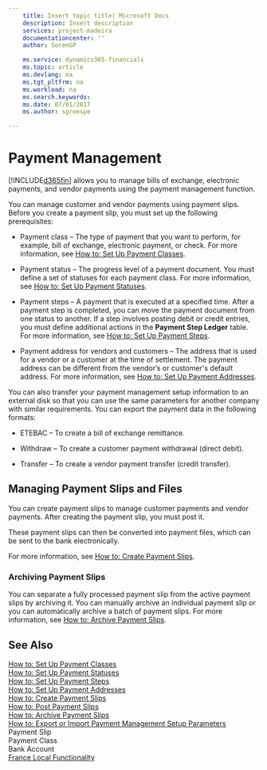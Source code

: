 ```yaml
---
    title: Insert topic title| Microsoft Docs
    description: Insert description
    services: project-madeira
    documentationcenter: ''
    author: SorenGP

    ms.service: dynamics365-financials
    ms.topic: article
    ms.devlang: na
    ms.tgt_pltfrm: na
    ms.workload: na
    ms.search.keywords:
    ms.date: 07/01/2017
    ms.author: sgroespe

---
```

# Payment Management
[!INCLUDE[d365fin](../../includes/d365fin_md.md)] allows you to manage bills of exchange, electronic payments, and vendor payments using the payment management function.  
  
 You can manage customer and vendor payments using payment slips. Before you create a payment slip, you must set up the following prerequisites:  
  
-   Payment class – The type of payment that you want to perform, for example, bill of exchange, electronic payment, or check. For more information, see [How to: Set Up Payment Classes](how-to-set-up-payment-classes.md).  
  
-   Payment status – The progress level of a payment document. You must define a set of statuses for each payment class. For more information, see [How to: Set Up Payment Statuses](how-to-set-up-payment-statuses.md).  
  
-   Payment steps – A payment that is executed at a specified time. After a payment step is completed, you can move the payment document from one status to another. If a step involves posting debit or credit entries, you must define additional actions in the **Payment Step Ledger** table. For more information, see [How to: Set Up Payment Steps](how-to-set-up-payment-steps.md).  
  
-   Payment address for vendors and customers – The address that is used for a vendor or a customer at the time of settlement. The payment address can be different from the vendor’s or customer's default address. For more information, see [How to: Set Up Payment Addresses](how-to-set-up-payment-addresses.md).  
  
 You can also transfer your payment management setup information to an external disk so that you can use the same parameters for another company with similar requirements. You can export the payment data in the following formats:  
  
-   ETEBAC – To create a bill of exchange remittance.  
  
-   Withdraw – To create a customer payment withdrawal (direct debit).  
  
-   Transfer – To create a vendor payment transfer (credit transfer).  
  
## Managing Payment Slips and Files  
 You can create payment slips to manage customer payments and vendor payments. After creating the payment slip, you must post it.  
  
 These payment slips can then be converted into payment files, which can be sent to the bank electronically.  
  
 For more information, see [How to: Create Payment Slips](how-to-create-payment-slips.md).  
  
### Archiving Payment Slips  
 You can separate a fully processed payment slip from the active payment slips by archiving it. You can manually archive an individual payment slip or you can automatically archive a batch of payment slips. For more information, see [How to: Archive Payment Slips](how-to-archive-payment-slips.md).  
  
## See Also  
 [How to: Set Up Payment Classes](how-to-set-up-payment-classes.md)   
 [How to: Set Up Payment Statuses](how-to-set-up-payment-statuses.md)   
 [How to: Set Up Payment Steps](how-to-set-up-payment-steps.md)   
 [How to: Set Up Payment Addresses](how-to-set-up-payment-addresses.md)   
 [How to: Create Payment Slips](how-to-create-payment-slips.md)   
 [How to: Post Payment Slips](how-to-post-payment-slips.md)   
 [How to: Archive Payment Slips](how-to-archive-payment-slips.md)   
 [How to: Export or Import Payment Management Setup Parameters](how-to-export-or-import-payment-management-setup-parameters.md)   
 Payment Slip   
 Payment Class   
 Bank Account   
 [France Local Functionality](france-local-functionality.md)